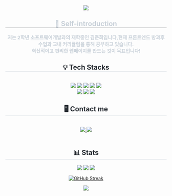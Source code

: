
<div align= "center">
    <img src="https://capsule-render.vercel.app/api?type=soft&color=ffffff&height=120&text=Welceome%20to%20Junhee's%20Github%20:)&animation=twinkling&fontColor=000000&fontSize=40" />
    </div>
    
<div align= "center"> 
    <h2 style="border-bottom: 1px solid #21262d; color: #c9d1d9;"> 👋 Self-introduction </h2>  
    <div style="font-weight: 700; font-size: 15px; text-align: center; color: #c9d1d9;">
저는 2학년 소프트웨어개발과의 재학중인 김준희입니다,현재 프론트엔드 방과후 수업과 교내 커리큘럼을 통해 공부하고 있습니다.<br> 
혁신적이고 편리한 웹페이지를 만드는 것이 목표입니다!
    </div> 
</div>
    

 <div align= "center">
    <h2 style="border-bottom: 1px solid #d8dee4; color: #282d33;"> 💡 Tech Stacks </h2> <br> 
    <div style="margin: 0 auto; text-align: center;" align= "center"> 
     <div  align= "center"> <img src="https://img.shields.io/badge/HTML5-E34F26?style=for-the-badge&logo=HTML5&logoColor=white">
          <img src="https://img.shields.io/badge/CSS3-1572B6?style=for-the-badge&logo=CSS3&logoColor=white">
          <img src="https://img.shields.io/badge/Java-007396?style=for-the-badge&logo=Java&logoColor=white">
          <img src="https://img.shields.io/badge/Javascript-F7DF1E?style=for-the-badge&logo=Javascript&logoColor=white">
          <img src="https://img.shields.io/badge/Oracle-F80000?style=for-the-badge&logo=Oracle&logoColor=white">
          <br/><img src="https://img.shields.io/badge/MySQL-4479A1?style=for-the-badge&logo=MySQL&logoColor=white">
          <img src="https://img.shields.io/badge/Github-181717?style=for-the-badge&logo=Github&logoColor=white">
          <img src="https://img.shields.io/badge/Notion-000000?style=for-the-badge&logo=Notion&logoColor=white">    
    </div>
    </div>
    <div align= "center">
    <h2 style="border-bottom: 1px solid #d8dee4; color: #282d33;"> 🖥️ Contact me </h2> <br> 
    <div align= "center">  <a href=https://necessary-twine-a01.notion.site/Junhee-s-Notion-11347a09a6ce80c58853e9e7606b3d34?pvs=4> <img src="https://img.shields.io/badge/Notion-000000?style=for-the-badge&logo=Notion&logoColor=white&link=https://necessary-twine-a01.notion.site/Junhee-s-Notion-11347a09a6ce80c58853e9e7606b3d34?pvs=4"> </a>
         <a href=mailto:jhthing555@gmail.com> <img src="https://img.shields.io/badge/Gmail-EA4335?style=for-the-badge&logo=Gmail&logoColor=white&link=mailto:jhthing555@gmail.com"> </a>
          </div>  <br> 
    <div align= "center">  </div> 
    </div>
    <div align= "center"> 
    <h2 style="border-bottom: 1px solid #d8dee4; color: #282d33;">  📊 Stats  </h2> <div align= "center">   <img src="https://github-readme-stats.vercel.app/api?username=junhee23314&bg_color=60,e8ece9,8accb8&title_color=182e3c&text_color=182e3c"
         /> <img src="https://github-readme-stats.vercel.app/api/top-langs/?username=junhee23314&layout=compact&bg_color=60,e8ece9,8accb8&title_color=182e3c&text_color=182e3c"
           /> 
        <img src="https://github-profile-trophy.vercel.app/?username=junhee23314&theme=onedark" />
       
[![GitHub Streak](https://streak-stats.demolab.com/?user=junhee23314&theme=dark)](https://git.io/streak-stats)</div> 
    </div>

<div align= "center">
    <img src="https://capsule-render.vercel.app/api?type=waving&color=ffffff&height=120&text=&animation=&fontColor=000000&fontSize=70" />
    </div>
    
   
<!--



<p align="center">

<img src="https://github.com/user-attachments/assets/4f8185fc-2218-4057-ac3b-0fb54063a617"  width="650" />

</p>

### 📌 주요 프로젝트

#### [대한민국을 알리자!](https://github.com/junhee23314/web/tree/main/%EB%8C%80%ED%95%9C%EB%AF%BC%EA%B5%AD%EC%9D%84%20%EC%95%8C%EB%A6%AC%EC%9E%90!%20(%EB%B0%98%EC%9D%91%ED%98%95)_21106)
- 개인 포트폴리오 웹사이트로, 대한민국의 다양한 문화적 요소들을 소개하기 위한 반응형 웹 페이지입니다.
- **사용 기술**: `HTML`, `CSS`
- **주요 기능**: 대한민국의 다양한 문화적 요소들을 소개. 
- **배포 링크**: [포트폴리오 웹사이트 보기](https://github.com/junhee23314/web/tree/main/%EB%8C%80%ED%95%9C%EB%AF%BC%EA%B5%AD%EC%9D%84%20%EC%95%8C%EB%A6%AC%EC%9E%90!%20(%EB%B0%98%EC%9D%91%ED%98%95)_21106)


**2023/03/14 계정설립 날짜🗓️**
    
<!--
**junhee23314/junhee23314** is a ✨ _special_ ✨ repository because its `README
.md` (this file) appears on your GitHub profile.

Here are some ideas to get you star
ted:

- 🔭 I’m currently working on ...
- 🌱 I’m currently learning ...
- 👯 I’m looking to collaborate on ...
- 🤔 I’m looking for help with ...
- 💬 Ask me about ...
- 📫 How to reach me: ...
- 😄 Pronouns: ...
- ⚡ Fun fact: ...
-->
